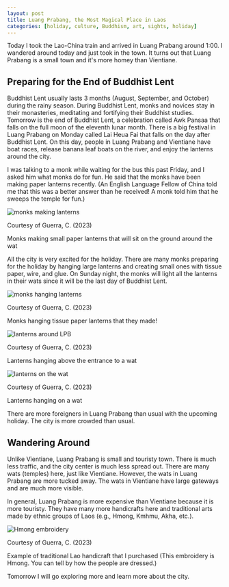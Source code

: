 ```yaml
---
layout: post
title: Luang Prabang, the Most Magical Place in Laos
categories: [holiday, culture, Buddhism, art, sights, holiday]
---
```


Today I took the Lao-China train and arrived in Luang Prabang around 1:00. I wandered around today and just took in the town. It turns out that Luang Prabang is a small town and it's more homey than Vientiane.

## Preparing for the End of Buddhist Lent

Buddhist Lent usually lasts 3 months (August, September, and October) during the rainy season. During Buddhist Lent, monks and novices stay in their monasteries, meditating and fortifying their Buddhist studies. Tomorrow is the end of Buddhist Lent, a celebration called Awk Pansaa that falls on the full moon of the eleventh lunar month. There is a big festival in Luang Prabang on Monday called Lai Heua Fai that falls on the day after Buddhist Lent. On this day, people in Luang Prabang and Vientiane have boat races, release banana leaf boats on the river, and enjoy the lanterns around the city.

I was talking to a monk while waiting for the bus this past Friday, and I asked him what monks do for fun.  He said that the monks have been making paper lanterns recently. (An English Language Fellow of China told me that this was a better answer than he received! A monk told him that he sweeps the temple for fun.)

![monks making lanterns](https://lh3.googleusercontent.com/pw/ADCreHfvdnkV7lh6Xud9gHvlm0mllM7hDeynBYFY5N5sIJsOypta8gdipptGhL-0eOECninFCnxe99prEO8snzVKM2Jjzga1a7SBU3uzD3nVTQzQIR2fG1o4=w1000)

Courtesy of Guerra, C. (2023)

Monks making small paper lanterns that will sit on the ground around the wat

All the city is very excited for the holiday. There are many monks preparing for the holiday by hanging large lanterns and creating small ones with tissue paper, wire, and glue. On Sunday night, the monks will light all the lanterns in their wats since it will be the last day of Buddhist Lent.

![monks hanging lanterns](https://lh3.googleusercontent.com/pw/ADCreHeyjWBY-kEjAkrP8en4xSDKtDK78TAgG1imBT_7vihG76RVQ-6m51qYEGqCFHd_AuM0QbsHk53FUZ29xnGaNvnCD83i1F-G5FrbzF1UCoUh000x9i_V=w1000)

Courtesy of Guerra, C. (2023)

Monks hanging tissue paper lanterns that they made!

![lanterns around LPB](https://lh3.googleusercontent.com/pw/ADCreHd19tLUrqG2UvGAK4wBEkvKV9xK7lRr9B3pxmpkI4ZMEXrA9VZ_u2Bh8vib5KUMJgF7uh69sm5qHC08JJuTarnpMLNIqrNjFUwzxJHd6V2pi3Az1BKI=w1000)

Courtesy of Guerra, C. (2023)

Lanterns hanging above the entrance to a wat

![lanterns on the wat](https://lh3.googleusercontent.com/pw/ADCreHc38jIrfxhq9HEtpghGVX4q89_xtAr-RTplkyfwaaURRTH7yip8pELBA0pIfeaNMDLYyzJlsyKMIFjpiQwOUr6wlAI4o_hBfqdFWqipGLEB9Wfk75h_=w1000)

Courtesy of Guerra, C. (2023)

Lanterns hanging on a wat

There are more foreigners in Luang Prabang than usual with the upcoming holiday. The city is more crowded than usual. 

## Wandering Around

Unlike Vientiane, Luang Prabang is small and touristy town. There is much less traffic, and the city center is much less spread out. There are many wats (temples) here, just like Vientiane. However, the wats in Luang Prabang are more tucked away. The wats in Vientiane have large gateways and are much more visible. 

In general, Luang Prabang is more expensive than Vientiane because it is more touristy. They have many more handicrafts here and traditional arts made by ethnic groups of Laos (e.g., Hmong, Kmhmu, Akha, etc.).

![Hmong embroidery](https://lh3.googleusercontent.com/pw/ADCreHdxUGFxdfU7dOLOW2cioe51ATikZawRSTIqZIURnyvQI-noBcRfHnDq8oUgyM799-DYNA9frXt11EoTHZpHO4l7frNZuN1z6J6rsU924a2jjKxvwBCQ=w1000)

Courtesy of Guerra, C. (2023)

Example of traditional Lao handicraft that I purchased (This embroidery is Hmong. You can tell by how the people are dressed.)

Tomorrow I will go exploring more and learn more about the city.

<!-- Hello and welcome. The only purpose of this post is to greet you when your site comes alive for the first time.  
This post will demonstrate some of the more common content & elements found in posts.  
Feel free to delete this post when you are ready to publish your first post.  

Lorem ipsum dolor sit amet, consectetur adipiscing elit. Fusce bibendum neque eget nunc mattis eu sollicitudin enim tincidunt. Vestibulum lacus tortor, ultricies id dignissim ac, bibendum in velit.

## Some great heading (h2)

Proin convallis mi ac felis pharetra aliquam. Curabitur dignissim accumsan rutrum. In arcu magna, aliquet vel pretium et, molestie et arcu.


Mauris lobortis nulla et felis ullamcorper bibendum. Phasellus et hendrerit mauris. Proin eget nibh a massa vestibulum pretium. Suspendisse eu nisl a ante aliquet bibendum quis a nunc. Praesent varius interdum vehicula. Aenean risus libero, placerat at vestibulum eget, ultricies eu enim. Praesent nulla tortor, malesuada adipiscing adipiscing sollicitudin, adipiscing eget est.

## Another great heading (h2)

Lorem ipsum dolor sit amet, consectetur adipiscing elit. Fusce bibendum neque eget nunc mattis eu sollicitudin enim tincidunt. Vestibulum lacus tortor, ultricies id dignissim ac, bibendum in velit.

### Some great subheading (h3)

Proin convallis mi ac felis pharetra aliquam. Curabitur dignissim accumsan rutrum. In arcu magna, aliquet vel pretium et, molestie et arcu. Mauris lobortis nulla et felis ullamcorper bibendum.

Phasellus et hendrerit mauris. Proin eget nibh a massa vestibulum pretium. Suspendisse eu nisl a ante aliquet bibendum quis a nunc.

### Some great subheading (h3)

Praesent varius interdum vehicula. Aenean risus libero, placerat at vestibulum eget, ultricies eu enim. Praesent nulla tortor, malesuada adipiscing adipiscing sollicitudin, adipiscing eget est.

> This quote will *change* your life. It will reveal the <i>secrets</i> of the universe, and all the wonders of humanity. Don't <em>misuse</em> it.

Lorem ipsum dolor sit amet, consectetur adipiscing elit. Fusce bibendum neque eget nunc mattis eu sollicitudin enim tincidunt.

### Some great subheading (h3)

Vestibulum lacus tortor, ultricies id dignissim ac, bibendum in velit. Proin convallis mi ac felis pharetra aliquam. Curabitur dignissim accumsan rutrum.

In arcu magna, aliquet vel pretium et, molestie et arcu. Mauris lobortis nulla et felis ullamcorper bibendum. Phasellus et hendrerit mauris.

#### You might want a sub-subheading (h4)

In arcu magna, aliquet vel pretium et, molestie et arcu. Mauris lobortis nulla et felis ullamcorper bibendum. Phasellus et hendrerit mauris.

In arcu magna, aliquet vel pretium et, molestie et arcu. Mauris lobortis nulla et felis ullamcorper bibendum. Phasellus et hendrerit mauris.

#### But it's probably overkill (h4)

In arcu magna, aliquet vel pretium et, molestie et arcu. Mauris lobortis nulla et felis ullamcorper bibendum. Phasellus et hendrerit mauris.

##### Could be a smaller sub-heading, `pacman` (h5)

In arcu magna, aliquet vel pretium et, molestie et arcu. Mauris lobortis nulla et felis ullamcorper bibendum. Phasellus et hendrerit mauris.

###### Small yet significant sub-heading  (h6)

In arcu magna, aliquet vel pretium et, molestie et arcu. Mauris lobortis nulla et felis ullamcorper bibendum. Phasellus et hendrerit mauris.

### Highlight the code please!!

{% highlight c %}
float Q_rsqrt( float number )
{
	long i;
	float x2, y;
	const float threehalfs = 1.5F;

	x2 = number * 0.5F;
	y  = number;
	i  = * ( long * ) &y;                       // evil floating point bit level hacking
	i  = 0x5f3759df - ( i >> 1 );               // what the fuck? 
	y  = * ( float * ) &i;
	y  = y * ( threehalfs - ( x2 * y * y ) );   // 1st iteration
//	y  = y * ( threehalfs - ( x2 * y * y ) );   // 2nd iteration, this can be removed

	return y;
}
{% endhighlight %}

### Oh hai, an unordered list!!

In arcu magna, aliquet vel pretium et, molestie et arcu. Mauris lobortis nulla et felis ullamcorper bibendum. Phasellus et hendrerit mauris.

- First item, yo
- Second item, dawg
- Third item, what what?!
- Fourth item, fo sheezy my neezy

### Oh hai, an ordered list!!

In arcu magna, aliquet vel pretium et, molestie et arcu. Mauris lobortis nulla et felis ullamcorper bibendum. Phasellus et hendrerit mauris.

1. First item, yo
2. Second item, dawg
3. Third item, what what?!
4. Fourth item, fo sheezy my neezy

## Headings are cool! (h2)

Proin eget nibh a massa vestibulum pretium. Suspendisse eu nisl a ante aliquet bibendum quis a nunc. Praesent varius interdum vehicula. Aenean risus libero, placerat at vestibulum eget, ultricies eu enim. Praesent nulla tortor, malesuada adipiscing adipiscing sollicitudin, adipiscing eget est.

Praesent nulla tortor, malesuada adipiscing adipiscing sollicitudin, adipiscing eget est.

Proin eget nibh a massa vestibulum pretium. Suspendisse eu nisl a ante aliquet bibendum quis a nunc.

### Tables

Title 1               | Title 2               | Title 3               | Title 4
--------------------- | --------------------- | --------------------- | ---------------------
lorem                 | lorem ipsum           | lorem ipsum dolor     | lorem ipsum dolor sit
lorem ipsum dolor sit | lorem ipsum dolor sit | lorem ipsum dolor sit | lorem ipsum dolor sit
lorem ipsum dolor sit | lorem ipsum dolor sit | lorem ipsum dolor sit | lorem ipsum dolor sit
lorem ipsum dolor sit | lorem ipsum dolor sit | lorem ipsum dolor sit | lorem ipsum dolor sit

Title 1 | Title 2 | Title 3 | Title 4
--- | --- | --- | ---
lorem | lorem ipsum | lorem ipsum dolor | lorem ipsum dolor sit
lorem ipsum dolor sit amet | lorem ipsum dolor sit amet consectetur | lorem ipsum dolor sit amet | lorem ipsum dolor sit
lorem ipsum dolor | lorem ipsum | lorem | lorem ipsum
lorem ipsum dolor | lorem ipsum dolor sit | lorem ipsum dolor sit amet | lorem ipsum dolor sit amet consectetur -->
